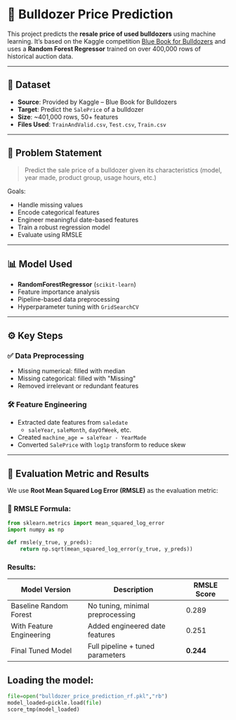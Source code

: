 # 🚜 Bulldozer Price Prediction

This project predicts the **resale price of used bulldozers** using machine learning. It’s based on the Kaggle competition [Blue Book for Bulldozers](https://www.kaggle.com/competitions/bluebook-for-bulldozers) and uses a **Random Forest Regressor** trained on over 400,000 rows of historical auction data.

---

## 📂 Dataset

- **Source**: Provided by Kaggle – Blue Book for Bulldozers
- **Target**: Predict the `SalePrice` of a bulldozer
- **Size**: ~401,000 rows, 50+ features
- **Files Used**: `TrainAndValid.csv`, `Test.csv`, `Train.csv`

---

## 🧠 Problem Statement

> Predict the sale price of a bulldozer given its characteristics (model, year made, product group, usage hours, etc.)

Goals:
- Handle missing values
- Encode categorical features
- Engineer meaningful date-based features
- Train a robust regression model
- Evaluate using RMSLE

---

## 📊 Model Used

- **RandomForestRegressor** (`scikit-learn`)
- Feature importance analysis
- Pipeline-based data preprocessing
- Hyperparameter tuning with `GridSearchCV`

---

## ⚙️ Key Steps

### ✅ Data Preprocessing
- Missing numerical: filled with median
- Missing categorical: filled with "Missing"
- Removed irrelevant or redundant features

### 🛠️ Feature Engineering
- Extracted date features from `saledate`
  - `saleYear`, `saleMonth`, `dayOfWeek`, etc.
- Created `machine_age = saleYear - YearMade`
- Converted `SalePrice` with `log1p` transform to reduce skew

---

## 🧪 Evaluation Metric and Results

We use **Root Mean Squared Log Error (RMSLE)** as the evaluation metric:

### 📐 RMSLE Formula:
```python
from sklearn.metrics import mean_squared_log_error
import numpy as np

def rmsle(y_true, y_preds):
    return np.sqrt(mean_squared_log_error(y_true, y_preds))
```

### Results: 

| Model Version            | Description                      | RMSLE Score |
| ------------------------ | -------------------------------- | ----------- |
| Baseline Random Forest   | No tuning, minimal preprocessing | 0.289       |
| With Feature Engineering | Added engineered date features   | 0.251       |
| Final Tuned Model        | Full pipeline + tuned parameters | **0.244**   |


## Loading the model:
```python
file=open("bulldozer_price_prediction_rf.pkl","rb")
model_loaded=pickle.load(file)
score_tmp(model_loaded)
```
